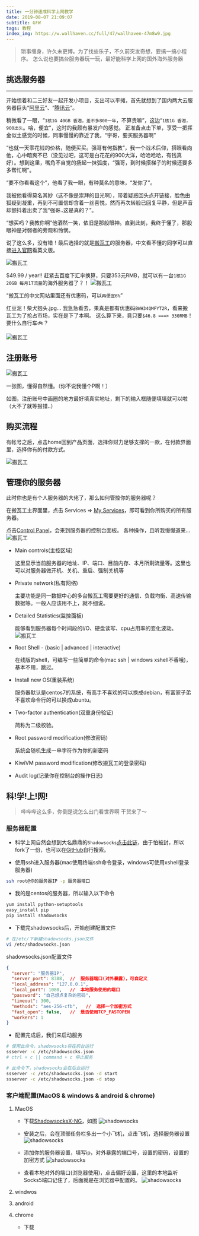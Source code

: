 ```yaml
---
title: 一分钟速成科学上网教学
date: 2019-08-07 21:09:07
subtitle: GFW
tags: 教程
index_img: https://w.wallhaven.cc/full/47/wallhaven-47m8w9.jpg
---
```


> 琐事缠身，许久未更博。为了找些乐子，不久前突发奇想，要搞一搞小程序。
> 怎么说也要搞台服务器玩一玩，最好能科学上网的国外海外服务器

<!-- more -->

## 挑选服务器

----------------
开始想着和二三好友一起开发小项目，支出可以平摊，首先就想到了国内两大云服务器巨头“<u>[阿里云](https://cn.aliyun.com/)</u>”、“<u>[腾讯云](https://cloud.tencent.com/)</u>”。

稍微看了一眼，“`1核1G 40GB 香港，差不多800一年`，不算贵嘛”，这边“`1核1G 香港，900出头`。哈，便宜”，这时的我颇有暴发户的感觉。
正准备点击下单，享受一把挥金似土感觉的时候，同事慢慢的靠近了我，“宇哥，要买服务器啊”

“也就一天零花钱的价格，随便买买。强哥有何指教”，我一个战术后仰，搭眼看向他，心中暗爽不已（没见过吧，这可是白花花的900大洋，哈哈哈哈，有钱真好）。想到这里，嘴角不自觉的扬起一抹弧度，“强哥，到时候搭梯子的时候还要多多帮忙啊”。

“要不你看看这个”，他看了我一眼，有种莫名的意味，“发你了”。

我被他看得莫名其妙（这不像是崇拜的目光啊），带着疑惑回头点开链接，脸色由狐疑到凝重，再到不可置信却含着一丝喜悦，然而再次转脸已回复平静，但是声音却颤抖着出卖了我“强哥..这是真的？”。

“想买吗？我教你啊”他洒然一笑，依旧是那般眼神。直到此刻，我终于懂了，那股眼神是对弱者的旁观和怜悯。


说了这么多，没有错！最后选择的就是<u>[搬瓦工](https://bwg.net/)</u>的服务器，中文看不懂的同学可以直接<u>[进入官网](https://bwh88.net/)</u>看英文版。

![搬瓦工](https://ws1.sinaimg.cn/large/006665PZgy1g5ri7ptm3oj30sy0mxdhj.jpg '搬瓦工产品界面')

$49.99 / year!! 赶紧去百度下汇率换算，只要353元RMB，就可以有一台`1核1G 20GB 每月1T流量`的海外服务器了？！
![搬瓦工](https://ws1.sinaimg.cn/large/006665PZgy1g5riol9ldfj30f205874c.jpg '百度汇率换算')

“搬瓦工的中文网站里面还有优惠码，可以`再便宜6%`”

红豆泥！柴犬抱头.jpg... 我急急看去，果真是都有优惠码`BWH34QMFYT2R`，看来搬瓦工为了抢占市场，实在是下了本啊。
这么算下来，竟只要`$46.8 ===> 330RMB`！要什么自行车🚲？

![搬瓦工](https://ws1.sinaimg.cn/large/006665PZgy1g5riypvnthj30rd0c3dg9.jpg '搬瓦工付款界面')

## 注册账号

![搬瓦工](https://ws1.sinaimg.cn/large/006665PZgy1g5rj5o8k32j30sc0o278q.jpg '注册页面')

一张图，懂得自然懂。（你不说我懂个P啊！）

如图，注册账号中画圈的地方最好填真实地址，剩下的输入框随便填填就可以啦（大不了就等报错..）

## 购买流程

有帐号之后，点击home回到产品页面，选择你财力足够支撑的一款，在付款界面里，选择你有的付款方式。

![搬瓦工](https://ws1.sinaimg.cn/large/006665PZgy1g5rjcp083dj30i9053jrd.jpg '付款页面')

## 管理你的服务器

此时你也是有个人服务器的大佬了，那么如何管控你的服务器呢？

在搬瓦工主界面里，点击 Services => <u>[My Services](https://bwh88.net/clientarea.php?action=products)</u>，即可看到你所购买的所有服务器。

点击<u>[Control Panel](https://kiwivm.64clouds.com/main.php)</u>，会来到服务器的控制台面板。
各种操作，且听我慢慢道来...
![搬瓦工](http://ww1.sinaimg.cn/large/006665PZgy1g5s86a10hjj32ak14i11i.jpg '服务器控制面板')

- Main controls(主控区域)

  这里显示当前服务器的地址、IP、端口、目前内存、本月所剩流量等。这里也可以对服务器做开机、关机、重启、强制关机等

- Private network(私有网络)

  主要功能是同一数据中心的多台搬瓦工需要更好的通信、负载均衡、高速传输数据等。一般人应该用不上，就不细说。

- Detailed Statistics(监控面板)

  能够看到服务器每个时间段的I/O、硬盘读写、cpu占用率的变化波动。
  ![搬瓦工](http://ww1.sinaimg.cn/large/006665PZgy1g5s9e2d9j7j32j20w0q91.jpg '服务器波动')

- Root Shell - (basic | advanced | interactive)

  在线版的shell，可编写一些简单的命令(mac ssh | windows xshell不香哦)，基本不用，跳过。

- Install new OS(重装系统)

  服务器默认是centos7的系统，有高手不喜欢的可以换成debian，有富家子弟不喜欢命令行的可以换成ubuntu。

- Two-factor authentication(双重身份验证)

  简称为二级校验。

- Root password modification(修改密码)

  系统会随机生成一串字符作为你的新密码

- KiwiVM password modification(修改搬瓦工的登录密码)

- Audit log(记录你在控制台的操作日志)

## 科!学!上!网!

  > 哔哔哔这么多，你倒是说怎么出门看世界啊
  > 干货来了～

### 服务器配置

- 科学上网自然会想到大名鼎鼎的`Shadowsocks`<u>[点击此链](https://github.com/elegantYU/shadowsocks)</u>，由于怕被封，所以fork了一份，也可以在<u>[GitHub](https://github.com)</u>自行搜索。

- 使用ssh进入服务器(mac使用终端ssh命令登录，windows可使用xshell登录服务器)
```bash
ssh root@你的服务器IP -p 服务器端口
```

- 我的是centos的服务器，所以输入以下命令
```bash
yum install python-setuptools
easy_install pip
pip install shadowsocks
```

- 下载完shadowsocks后，开始创建配置文件
```bash
# 在/etc/下新建shadowsocks.json文件
vi /etc/shadowsocks.json
```
shadowsocks.json配置文件
```json
{
  "server": "服务器IP",
  "server_port": 8388,  //  服务器端口(对外暴露)，可自定义
  "local_address": "127.0.0.1",
  "local_port": 1080,   //  本地服务使用的端口
  "password": "自己想点复杂的密码",
  "timeout": 300,
  "methods": "aes-256-cfb",   //  选择一个加密方式
  "fast_open": false,   //  是否使用TCP_FASTOPEN
  "workers": 1
}
```

- 配置完成后，我们来启动服务

```bash
# 使用此命令，shadowsocks将在前台运行
ssserver -c /etc/shadowsocks.json
# ctrl + c || command + c 停止服务
```

```bash
# 此命令下，shadowsocks会在后台运行
ssserver -c /etc/shadowsocks.json -d start
ssserver -c /etc/shadowsocks.json -d stop
```

### 客户端配置(MacOS & windows & android & chrome)

1. MacOS

    - 下载<u>[ShadowsocksX-NG](https://github.com/shadowsocks/ShadowsocksX-NG/releases)</u>，如图
    ![shadowsocks](http://ww1.sinaimg.cn/large/006665PZgy1g5sfg2u53hj31l010ate4.jpg 'mac工具')

    - 安装之后，会在顶部任务栏多出一个小飞机，点击飞机，选择服务器设置
    ![shadowsocks](http://ww1.sinaimg.cn/large/006665PZgy1g5sfk26h91j30u00oiqkb.jpg 'mac工具')
    
    - 添加你的服务器设置，填写ip，对外暴露的端口号，设置的密码，设置的加密方式
    ![shadowsocks](http://ww1.sinaimg.cn/large/006665PZgy1g5sgtuzzb8j30uy0hy762.jpg 'mac工具')

    - 查看本地对外的端口(浏览器使用)，点击偏好设置，这里的本地监听Socks5端口记住了，后面就是在浏览器中配置的。
    ![shadowsocks](http://ww1.sinaimg.cn/large/006665PZgy1g5tkmumty2j30qo0mg777.jpg 'mac工具')

2. windwos

3. android

4. chrome
    
    - 下载